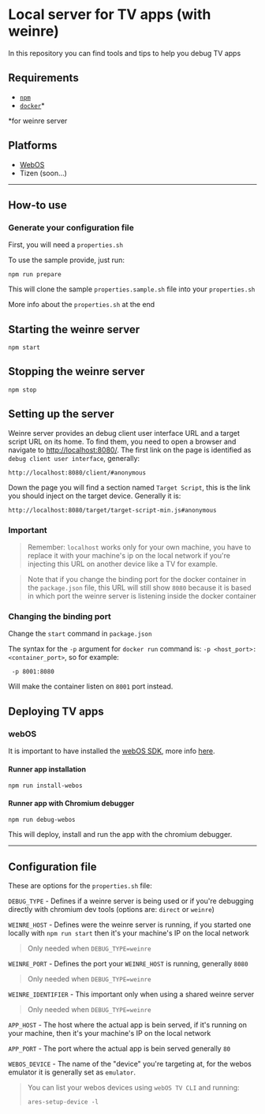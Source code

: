 # Local server for TV apps (with weinre)
In this repository you can find tools and tips to help you debug TV apps

## Requirements

* [`npm`](https://npm.community/)
* [`docker`](https://www.docker.com/)*

*for weinre server

## Platforms
* [WebOS](webos/README.md)
* Tizen (soon...)


---


## How-to use

### Generate your configuration file
First, you will need a `properties.sh`

To use the sample provide, just run:

```shell
npm run prepare
```

This will clone the sample `properties.sample.sh` file into your `properties.sh`

More info about the `properties.sh` at the end

## Starting the weinre server
```shell
npm start
```

## Stopping the weinre server
```shell
npm stop
```

## Setting up the server
Weinre server provides an debug client user interface URL and a target script URL on its home.
To find them, you need to open a browser and navigate to [http://localhost:8080/]().
The first link on the page is identified as `debug client user interface`, generally:
```
http://localhost:8080/client/#anonymous
```

Down the page you will find a section named `Target Script`, this is the link you should inject on the target device. Generally it is: 
```
http://localhost:8080/target/target-script-min.js#anonymous
```

### Important
> Remember: `localhost` works only for your own machine, you have to replace it with your machine's ip on the local network if you're injecting this URL on another device like a TV for example.

> Note that if you change the binding port for the docker container in the `package.json` file, this URL will still show `8080` because it is based in which port the weinre server is listening inside the docker container

### Changing the binding port
Change the `start` command in `package.json` 

The syntax for the `-p` argument for `docker run` command is: `-p <host_port>:<container_port>`, so for example: 
```
 -p 8001:8080 
```
Will make the container listen on `8001` port instead.


## Deploying TV apps

### webOS
It is important to have installed the [webOS SDK](http://webostv.developer.lge.com/sdk/installation/), more info [here](webos/README.md).

#### Runner app installation
```shell
npm run install-webos
```
#### Runner app with Chromium debugger
```shell
npm run debug-webos
```
This will deploy, install and run the app with the  chromium debugger.


---

## Configuration file

These are options for the `properties.sh` file:

`DEBUG_TYPE` - Defines if a weinre server is being used or if you're debugging directly with chromium dev tools
(options are: `direct` or `weinre`)

`WEINRE_HOST` - Defines were the weinre server is running, if you started one locally with `npm run start` then it's your machine's IP on the local network
> Only needed when `DEBUG_TYPE=weinre`

`WEINRE_PORT` - Defines the port your `WEINRE_HOST` is running, generally `8080`
> Only needed when `DEBUG_TYPE=weinre`

`WEINRE_IDENTIFIER` - This important only when using a shared weinre server
> Only needed when `DEBUG_TYPE=weinre`

`APP_HOST` - The host where the actual app is bein served, if it's running on your machine, then it's your machine's IP on the local network

`APP_PORT` - The port where the actual app is bein served generally `80`



`WEBOS_DEVICE` - The name of the "device" you're targeting at, for the webos emulator it is generally set as `emulator`. 

> You can list your webos devices using `webOS TV CLI` and running:
> ```shell
> ares-setup-device -l 
> ```

